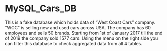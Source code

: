 # MySQL_Cars_DB
This is a fake database which holds data of “West Coast Cars” company.
"WCC" is selling new and used cars across USA. The company has 60 employees and sells 50 brands.
Starting from 1st of January 2017 till the end of 2019 the company sold 1577 cars.
Using the menu on the right side you can filter this database to check aggregated data from all 4 tables.
